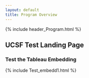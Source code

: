 ```yaml
---
layout: default
title: Program Overview
---
```

{% include header_Program.html %}

## UCSF Test Landing Page

### Test the Tableau Embedding


{% include Test_embedd1.html %}
